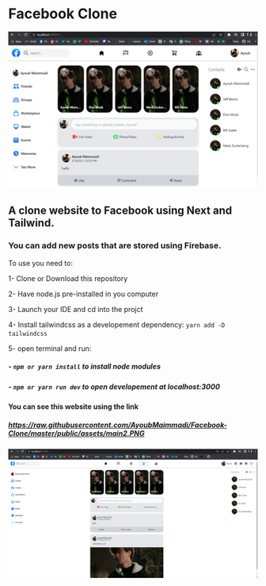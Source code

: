 # Facebook Clone

![](./public/assets/main2.PNG)

## A clone website to Facebook using Next and Tailwind.

### You can add new posts that are stored using Firebase.

To use you need to:

1- Clone or Download this repository

2- Have node.js pre-installed in you computer

3- Launch your IDE and cd into the projct

4- Install tailwindcss as a developement dependency: `yarn add -D tailwindcss`

5- open terminal and run:

##### - `npm or yarn install` to install node modules

##### - `npm or yarn run dev` to open developement at localhost:3000

#### You can see this website using the link

##### https://raw.githubusercontent.com/AyoubMaimmadi/Facebook-Clone/master/public/assets/main2.PNG

![](./public/assets/main.PNG)
